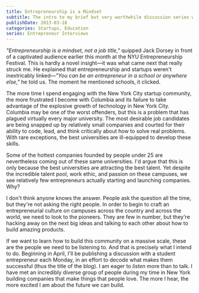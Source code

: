 ```yaml
---
title: Entrepreneurship is a Mindset
subtitle: The intro to my brief but very worthwhile discussion series with student entrepreneurs. 
publishDate: 2013-03-18
categories: Startups, Education
series: Entrepreneur Interviews
---
```


*"Entrepreneurship is a mindset, not a job title,"* quipped Jack Dorsey in front of a captivated audience earlier this month at the NYU Entrepreneurship Festival. This is hardly a novel insight—it was what came next that really struck me. He explained that entrepreneurship and startups weren't inextricably linked—*"You can be an entrepreneur in a school or anywhere else,"* he told us. The moment he mentioned schools, it clicked.

The more time I spend engaging with the New York City startup community, the more frustrated I become with Columbia and its failure to take advantage of the explosive growth of technology in New York City. Columbia may be one of the worst offenders, but this is a problem that has plagued virtually every major university. The most desirable job candidates are being snapped up by relatively small companies and courted for their ability to code, lead, and think critically about how to solve real problems. With rare exceptions, the best universities are ill-equipped to develop these skills.

Some of the hottest companies founded by people under 25 are nevertheless coming out of these same universities. I'd argue that this is only because the best universities are attracting the best talent. Yet despite the incredible talent pool, work ethic, and passion on these campuses, we see relatively few entrepreneurs actually starting and launching companies. Why?

I don't think anyone knows the answer. People ask the question all the time, but they're not asking the right people. In order to begin to craft an entrepreneurial culture on campuses across the country and across the world, we need to look to the pioneers. They are few in number, but they're hacking away on the next big ideas and talking to each other about how to build amazing products.

If we want to learn how to build this community on a massive scale, these are the people we need to be listening to. And that is precisely what I intend to do. Beginning in April, I'll be publishing a discussion with a student entrepreneur each Monday, in an effort to decode what makes them successful (thus the title of the blog). I am eager to _listen_ more than to talk. I have met an incredibly diverse group of people during my time in New York building companies that make things that people love. The more I hear, the more excited I am about the future we can build.
